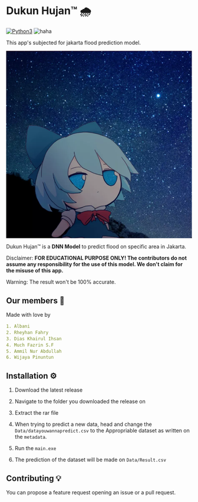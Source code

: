# Dukun Hujan™ 🌧️
[![Python3](https://img.shields.io/badge/language-Python3-red)](https://www.python.org/downloads/)
![haha](https://img.shields.io/badge/status-on_progress%20%F0%9F%9A%A7-yellow)

This app's subjected for jakarta flood prediction model.

<p align="center">
<img align="center" src="assets/Haha.png" width="900">
</p>

Dukun Hujan™ is a **DNN Model** to predict flood on specific area in Jakarta.


Disclaimer: **FOR EDUCATIONAL PURPOSE ONLY! The contributors do not assume any responsibility for the use of this model. We don't claim for the misuse of this app.**

Warning: The result won't be 100% accurate.


## Our members 👤
Made with love by
```yaml
1. Albani 
2. Rheyhan Fahry 
3. Dias Khairul Ihsan
4. Much Fazrin S.F
5. Ammil Nur Abdullah
6. Wijaya Pinuntun
```

## Installation ⚙️

1. Download the latest release

2. Navigate to the folder you downloaded the release on

3. Extract the rar file

4. When trying to predict a new data, head and change the `Data/datayouwannapredict.csv` to the Appropriable dataset as written on the `metadata`.
  
5. Run the `main.exe`

6. The prediction of the dataset will be made  on `Data/Result.csv`

## Contributing 💡

You can propose a feature request opening an issue or a pull request.